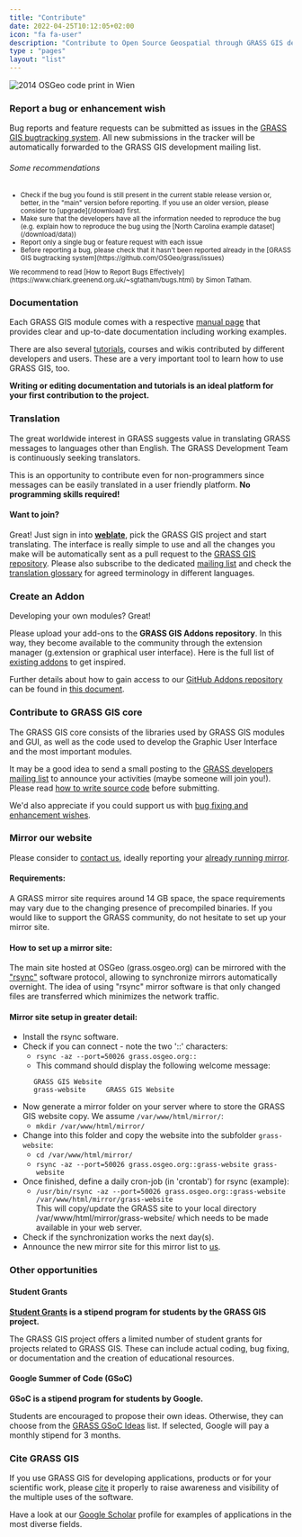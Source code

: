 ```yaml
---
title: "Contribute"
date: 2022-04-25T10:12:05+02:00
icon: "fa fa-user"
description: "Contribute to Open Source Geospatial through GRASS GIS development"
type : "pages"
layout: "list"
---
```


![2014 OSGeo code print in Wien](/images/gallery/community/2014_vienna_code_sprint_pano_small.jpg "2014 OSGeo code print in Wien")

### Report a bug or enhancement wish
<i class="fa fa-bug fa-11x" style="float:right;padding-left:10px"></i>
Bug reports and feature requests can be submitted as issues in the [GRASS GIS bugtracking system](https://github.com/OSGeo/grass/issues).
All new submissions in the tracker will be automatically forwarded to the GRASS GIS development mailing list.

###### Some recommendations
<small>
<ul>
 <li>Check if the bug you found is still present in the current stable release version or, better, in the "main" version before reporting. If you use an older version, please consider to [upgrade](/download) first.</li>
 <li>Make sure that the developers have all the information needed to reproduce the bug (e.g. explain how to reproduce the bug using the [North Carolina example dataset](/download/data))</li>
 <li>Report only a single bug or feature request with each issue</li>
 <li>Before reporting a bug, please check that it hasn't been reported already in the [GRASS GIS bugtracking system](https://github.com/OSGeo/grass/issues)</li>
</ul>
We recommend to read [How to Report Bugs Effectively](https://www.chiark.greenend.org.uk/~sgtatham/bugs.html) by Simon Tatham.
</small>

### Documentation
<i class="fa fa-file-text fa-9x" style="float:left;padding-right:10px"></i>

Each GRASS GIS module comes with a respective [manual page](/learn/manuals) that provides clear and up-to-date documentation including working examples.

There are also several [tutorials](/learn/tutorials), courses and wikis contributed by different developers and users. These are a very important tool to learn how to use GRASS GIS, too.

**Writing or editing documentation and tutorials is an ideal platform for your first contribution to the project.**

### Translation
<i class="fa fa-language fa-11x" style="float:right;padding-left:10px"></i>
The great worldwide interest in GRASS suggests value in translating GRASS messages to languages other than English. 
The GRASS Development Team is continuously seeking translators.

This is an opportunity to contribute even for non-programmers since messages can be easily translated in a user friendly platform. 
**No programming skills required!**

#### Want to join?

Great! Just sign in into [**weblate**](https://weblate.osgeo.org/), pick the GRASS GIS project and start
translating. The interface is really simple to use and all the changes you make will be automatically
sent as a pull request to the [GRASS GIS repository](https://github.com/OSGeo/grass).
Please also subscribe to the dedicated [mailing list](https://lists.osgeo.org/mailman/listinfo/grass-translations)
and check the [translation glossary](https://grasswiki.osgeo.org/wiki/GRASS_Translation_Glossary) for agreed
terminology in different languages.

### Create an Addon
<i class="fa fa-plug fa-9x" style="float:left;padding-right:10px"></i>
Developing your own modules? Great! 

Please upload your add-ons to the **GRASS GIS Addons repository**. In this way, they become available to the community
through the extension manager (g.extension or graphical user interface). 
Here is the full list of [existing addons](/grass7/manuals/addons/) to get inspired.

Further details about how to gain access to our [GitHub Addons repository](https://github.com/OSGeo/grass-addons/) can be
found in [this document](https://trac.osgeo.org/grass/wiki/HowToContribute#WriteaccesstotheGRASSaddonsrepository).

### Contribute to GRASS GIS core
<i class="fa fa-gear fa-11x" style="float:right;padding-left:10px"></i>
The GRASS GIS core consists of the libraries used by GRASS GIS modules and GUI, as well as the code used to develop the Graphic User Interface and the most important modules.

It may be a good idea to send a small posting to the [GRASS developers mailing list](https://lists.osgeo.org/mailman/listinfo/grass-dev) to announce your activities
(maybe someone will join you!). Please read [how to write source code](https://trac.osgeo.org/grass/wiki/HowToProgram) before submitting. 

We'd also appreciate if you could support us with [bug fixing and enhancement wishes](https://github.com/OSGeo/grass/issues).

### Mirror our website

Please consider to [contact us](mailto:grass-web(at)lists.osgeo.org), ideally reporting your [already running mirror](/about/mirrors/).

#### Requirements:
A GRASS mirror site requires around 14 GB space, the space requirements may vary due to the changing presence of precompiled binaries.
If you would like to support the GRASS community, do not hesitate to set up your mirror site.

#### How to set up a mirror site:
The main site hosted at OSGeo (grass.osgeo.org) can be mirrored with the ["rsync"](http://rsync.samba.org/) software protocol, allowing to synchronize mirrors automatically overnight. The idea of using "rsync" mirror software is that only changed files are transferred which minimizes the network traffic.

#### Mirror site setup in greater detail:

* Install the rsync software.
* Check if you can connect - note the two '::' characters:
  * `rsync -az --port=50026 grass.osgeo.org::`
  *  This command should display the following welcome message:
```
      GRASS GIS Website
      grass-website  	GRASS GIS Website
```
* Now generate a mirror folder on your server where to store the GRASS GIS website copy. We assume `/var/www/html/mirror/`:
  * `mkdir /var/www/html/mirror/`
* Change into this folder and copy the website into the subfolder `grass-website`:
  * `cd /var/www/html/mirror/`
  * `rsync -az --port=50026 grass.osgeo.org::grass-website grass-website`
* Once finished, define a daily cron-job (in 'crontab') for rsync (example):
  * `/usr/bin/rsync -az --port=50026 grass.osgeo.org::grass-website /var/www/html/mirror/grass-website`  
  This will copy/update the GRASS site to your local directory /var/www/html/mirror/grass-website/ which needs to be made available in your web server.
* Check if the synchronization works the next day(s).
* Announce the new mirror site for this mirror list to [us](mailto:grass-web(at)lists.osgeo.org).

### Other opportunities

#### Student Grants

**[Student Grants](https://grasswiki.osgeo.org/wiki/Student_Grants) is a stipend program for students by the GRASS GIS project.**

The GRASS GIS project offers a limited number of student grants for projects related to GRASS GIS. These can include actual coding, bug fixing, or documentation and the creation of educational resources.

#### Google Summer of Code (GSoC)

**GSoC is a stipend program for students by Google.**

Students are encouraged to propose their own ideas. Otherwise, they can choose from the 
[GRASS GSoC Ideas](https://trac.osgeo.org/grass/wiki/GSoC) list. If selected, Google 
will pay a monthly stipend for 3 months.

### Cite GRASS GIS 
<i class="fa fa-book fa-7x" style="float:left;padding-right:10px"></i>

If you use GRASS GIS for developing applications, products or for your scientific
work, please [cite](https://grasswiki.osgeo.org/wiki/GRASS_Citation_Repository) 
it properly to raise awareness and visibility of the multiple uses of the
software. 

Have a look at our 
[Google Scholar](https://scholar.google.com/citations?user=gJ0ZB0cAAAAJ)
profile for examples of applications in the most diverse fields.
